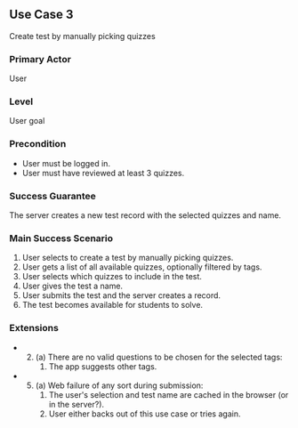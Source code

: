 ## Use Case 3
Create test by manually picking quizzes

### Primary Actor

User

### Level

User goal

### Precondition 

* User must be logged in.
* User must have reviewed at least 3 quizzes.

### Success Guarantee

The server creates a new test record with the selected quizzes and name.

### Main Success Scenario

1. User selects to create a test by manually picking quizzes.
2. User gets a list of all available quizzes, optionally filtered by tags.
3. User selects which quizzes to include in the test.
4. User gives the test a name.
5. User submits the test and the server creates a record.
6. The test becomes available for students to solve.

### Extensions

* 2. (a) There are no valid questions to be chosen for the selected tags:
        1. The app suggests other tags.
* 5. (a) Web failure of any sort during submission:
        1. The user's selection and test name are cached in the browser (or in the server?).
        2. User either backs out of this use case or tries again.
